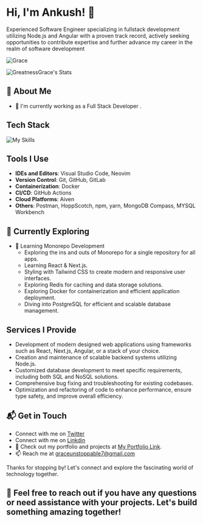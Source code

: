 # Hi, I'm Ankush! 👋

Experienced Software Engineer specializing in fullstack development utilizing Node.js and Angular with a proven track record, actively seeking opportunities to contribute expertise and further advance my career in the realm of software development

<p align="left"> <img src="https://komarev.com/ghpvc/?username=GreatnessGrace&label=Profile%20views&color=0e75b6&style=flat" alt="Grace" /> </p>

<!-- START_SECTION:github-stats -->
![GreatnessGrace's Stats](https://github-readme-stats.vercel.app/api?username=GreatnessGrace&theme=vue-dark&show_icons=true&hide_border=true&count_private=true&include_all_commits=true&hide=stars,issues&custom_title=User's%20Stats&hide_rank=true)
<!-- END_SECTION:github-stats -->


## 🚀 About Me

- 🔭 I'm currently working as a Full Stack Developer .

## Tech Stack
<p align="center">
 
![My Skills](https://skillicons.dev/icons?i=js,nodejs,ts,express,angular,react,html,css,bootstrap,scss,tailwind,mysql,mongodb,elasticsearch,redis&perline=5)

</p>


## Tools I Use

- **IDEs and Editors**: Visual Studio Code, Neovim
- **Version Control**: Git, GitHub, GitLab
- **Containerization**: Docker
- **CI/CD**:  GitHub Actions
- **Cloud Platforms**: Aiven
- **Others**: Postman, HoppScotch, npm, yarn, MongoDB Compass, MYSQL Workbench 
  
## 🌱 Currently Exploring

- 🚀 Learning Monorepo Development 
  - Exploring the ins and outs of Monorepo for a single repository for all apps.
  - Learning React & Next.js.
  - Styling with Tailwind CSS to create modern and responsive user interfaces.
  - Exploring Redis for caching and data storage solutions.
  - Exploring Docker for containerization and efficient application deployment.
  - Diving into PostgreSQL for efficient and scalable database management.

## Services I Provide

- Development of modern designed web applications using frameworks such as React, Next.js, Angular, or a stack of your choice.
- Creation and maintenance of scalable backend systems utilizing Node.js.
- Customized database development to meet specific requirements, including both SQL and NoSQL solutions.
- Comprehensive bug fixing and troubleshooting for existing codebases.
- Optimization and refactoring of code to enhance performance, ensure type safety, and improve overall efficiency.

## 📬 Get in Touch

- Connect with me on [Twitter](https://x.com/GraceAnkush)
- Connect with me on [Linkdin](https://linkedin.com/in/grace777/)
- 💼 Check out my portfolio and projects at [My Portfolio Link](https://portfolio-nextjs-tau-eight.vercel.app/).
- 📫 Reach me at graceunstoppable7@gmail.com

Thanks for stopping by! Let's connect and explore the fascinating world of technology together. 

## 🚀 Feel free to reach out if you have any questions or need assistance with your projects. Let's build something amazing together!
